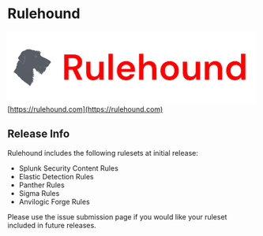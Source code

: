 # Rulehound
![Rulehound logo](assets/rulehound_logo.png)
[https://rulehound.com](https://rulehound.com)

## Release Info

Rulehound includes the following rulesets at initial release:

- Splunk Security Content Rules
- Elastic Detection Rules
- Panther Rules
- Sigma Rules
- Anvilogic Forge Rules

Please use the issue submission page if you would like your ruleset included in future releases.